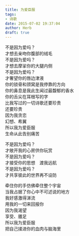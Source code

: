 ```yaml
---
title: 为爱臣服
tags:
- 诗歌
date: 2015-07-02 19:37:04
author: Herb
draft: true
---  
```

不是因为爱吗？  
才想去亲吻你腹部的绒毛  
不是因为爱吗？  
才想去摩挲你的大腿内侧  
不是因为爱吗？  
才奢望你的唇边津液  
你的锁骨和颈窝是我停靠的方向  
你的鼻息是我此生闻过最馥郁的香水  
你的舌尖在耳根写的字  
比我写过的一切诗歌还要珍贵  
还要珍贵    
因为我贪恋  
幻想、希翼  
所以我为爱臣服  
生命从此告别痛苦  


不是因为爱吗？  
才敞开我的心房供你玩赏  
不是因为爱吗？  
才接受你的思想　渡我远航  
不是因为爱吗？  
才共享彼此的世界再不设防  


牵住你的手仿佛牵住整个宇宙  
当我占据了你心中不可述说的地方  
我好感激得涕流  
用我的一切来回报你  
因为我渴望  
享受、餍足  
所以我为爱臣服  
把自己揉进你的血肉与脑海里